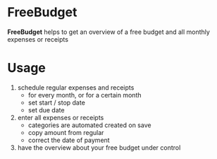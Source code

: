 # FreeBudget
**FreeBudget** helps to get an overview of a free budget and all monthly expenses or receipts

# Usage
1) schedule regular expenses and receipts
	- for every month, or for a certain month
	- set start / stop date
	- set due date
2) enter all expenses or receipts 
	- categories are automated created on save
	- copy amount from regular
	- correct the date of payment
3) have the overview about your free budget under control
